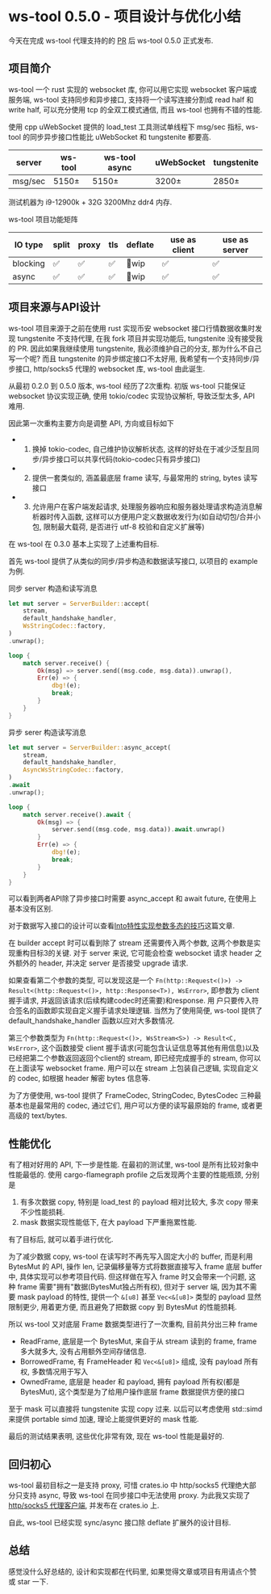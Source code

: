 # ws-tool 0.5.0 - 项目设计与优化小结

今天在完成 ws-tool 代理支持的的 [PR](https://github.com/PrivateRookie/ws-tool/pull/15) 后 ws-tool 0.5.0 正式发布.

## 项目简介

ws-tool 一个 rust 实现的 websocket 库, 你可以用它实现 websocket 客户端或服务端, ws-tool 支持同步和异步接口, 支持将一个读写连接分割成 read half 和 write half, 可以充分使用 tcp 的全双工模式通信, 而且 ws-tool 也拥有不错的性能.

使用 cpp uWebSocket 提供的 load_test 工具测试单线程下 msg/sec 指标, ws-tool 的同步异步接口性能比 uWebSocket 和 tungstenite 都要高.

| server  | ws-tool | ws-tool async | uWebSocket | tungstenite |
| ------- | ------- | ------------- | ---------- | ----------- |
| msg/sec | 5150±   | 5150±         | 3200±      | 2850±       |

测试机器为 i9-12900k + 32G 3200Mhz ddr4 内存.

ws-tool 项目功能矩阵

| IO type  | split | proxy | tls | deflate | use as client | use as server |
| -------- | ----- | ----- | --- | ------- | ------------- | ------------- |
| blocking | ✅     | ✅     | ✅   | 🚧wip    | ✅             | ✅             |
| async    | ✅     | ✅     | ✅   | 🚧wip    | ✅             | ✅             |

## 项目来源与API设计

ws-tool 项目来源于之前在使用 rust 实现币安 websocket 接口行情数据收集时发现  tungstenite 不支持代理, 在我 fork 项目并实现功能后, tungstenite 没有接受我的 PR. 
因此如果我继续使用 tungstenite, 我必须维护自己的分支, 那为什么不自己写一个呢? 而且 tungstenite 的异步绑定接口不太好用, 我希望有一个支持同步/异步接口, http/socks5 代理的 websocket 库,
ws-tool 由此诞生.

从最初 0.2.0 到 0.5.0 版本, ws-tool 经历了2次重构. 初版 ws-tool 只能保证 websocket 协议实现正确, 使用 tokio/codec 实现协议解析, 导致泛型太多, API 难用.

因此第一次重构主要方向是调整 API, 方向或目标如下

- 1. 换掉 tokio-codec, 自己维护协议解析状态, 这样的好处在于减少泛型且同步/异步接口可以共享代码(tokio-codec只有异步接口)
- 2. 提供一套类似的, 涵盖最底层 frame 读写, 与最常用的 string, bytes 读写接口
- 3. 允许用户在客户端发起请求, 处理服务器响应和服务器处理请求构造消息解析器时传入函数, 这样可以方便用户定义数据收发行为(如自动切包/合并小包, 限制最大载荷, 是否进行 utf-8 校验和自定义扩展等)

在 ws-tool 在 0.3.0 基本上实现了上述重构目标.

首先 ws-tool 提供了从类似的同步/异步构造和数据读写接口, 以项目的 example 为例.

同步 server 构造和读写消息

```rust
let mut server = ServerBuilder::accept(
    stream,
    default_handshake_handler,
    WsStringCodec::factory,
)
.unwrap();

loop {
    match server.receive() {
        Ok(msg) => server.send((msg.code, msg.data)).unwrap(),
        Err(e) => {
            dbg!(e);
            break;
        }
    }
}
```

异步 serer 构造读写消息

```rust
let mut server = ServerBuilder::async_accept(
    stream,
    default_handshake_handler,
    AsyncWsStringCodec::factory,
)
.await
.unwrap();

loop {
    match server.receive().await {
        Ok(msg) => {
            server.send((msg.code, msg.data)).await.unwrap()
        }
        Err(e) => {
            dbg!(e);
            break;
        }
    }
}
```

可以看到两者API除了异步接口时需要 async_accept 和 await future, 在使用上基本没有区别.

对于数据写入接口的设计可以查看[Into特性实现参数多态的技巧](https://zhuanlan.zhihu.com/p/480047583)这篇文章.

在 builder accept 时可以看到除了 stream 还需要传入两个参数, 这两个参数是实现重构目标3的关键. 对于 server 来说, 它可能会检查 websocket 请求 header 之外额外的 header, 并决定 server 是否接受 upgrade 请求.

如果查看第二个参数的类型, 可以发现这是一个 `Fn(http::Request<()>) -> Result<(http::Request<()>, http::Response<T>), WsError>`, 即参数为 client 握手请求, 并返回该请求(后续构建codec时还需要)和response. 用
户只要传入符合签名的函数即实现自定义握手请求处理逻辑. 当然为了使用简便, ws-tool 提供了 default_handshake_handler 函数以应对大多数情况.

第三个参数类型为 `Fn(http::Request<()>, WsStream<S>) -> Result<C, WsError>`, 这个函数接受 client 握手请求(可能包含认证信息等其他有用信息)以及已经把第二个参数返回返回个client的 stream, 即已经完成握手的 stream, 你可以在上面读写 websocket frame. 用户可以在 stream 上包装自己逻辑, 实现自定义的 codec, 如根据 header 解密 bytes 信息等.

为了方便使用, ws-tool 提供了 FrameCodec, StringCodec, BytesCodec 三种最基本也是最常用的 codec, 通过它们, 用户可以方便的读写最原始的 frame, 或者更高级的 text/bytes.

## 性能优化

有了相对好用的 API, 下一步是性能. 在最初的测试里, ws-tool 是所有比较对象中性能最低的. 使用 cargo-flamegraph profile 之后发现两个主要的性能瓶颈, 分别是

1. 有多次数据 copy, 特别是 load_test 的 payload 相对比较大, 多次 copy 带来不少性能损耗.
2. mask 数据实现性能低下, 在大 payload 下严重拖累性能.


有了目标后, 就可以着手进行优化. 

为了减少数据 copy, ws-tool 在读写时不再先写入固定大小的 buffer, 而是利用 BytesMut 的 API, 操作 len, 记录偏移量等方式将数据直接写入 frame 底层 buffer 中, 具体实现可以参考项目代码. 但这样做在写入 frame 时又会带来一个问题, 这种 frame 需要"拥有"数据(BytesMut独占所有权), 但对于 server 端, 因为其不需要 mask payload 的特性, 提供一个 `&[u8]` 甚至 `Vec<&[u8]>` 类型的 payload 显然限制更少, 用着更方便, 而且避免了把数据 copy 到 BytesMut 的性能损耗.

所以 ws-tool 又对底层 Frame 数据类型进行了一次重构, 目前共分出三种 frame

- ReadFrame, 底层是一个 BytesMut, 来自于从 stream 读到的 frame, frame 多大就多大, 没有占用额外空间存储信息.
- BorrowedFrame, 有 FrameHeader 和 `Vec<&[u8]>` 组成, 没有 payload 所有权, 多数情况用于写入
- OwnedFrame, 底层是 header 和 payload, 拥有 payload 所有权(都是 BytesMut), 这个类型是为了给用户操作底层 frame 数据提供方便的接口

至于 mask 可以直接将 tungstenite 实现 copy 过来. 以后可以考虑使用 std::simd 来提供 portable simd 加速, 理论上能提供更好的 mask 性能.

最后的测试结果表明, 这些优化非常有效, 现在 ws-tool 性能是最好的.

## 回归初心

ws-tool 最初目标之一是支持 proxy, 可惜 crates.io 中 http/socks5 代理绝大部分只支持 async, 导致 ws-tool 在同步接口中无法使用 proxy. 为此我又实现了 [http/socks5 代理客户端](https://github.com/PrivateRookie/proxy), 并发布在 crates.io 上.

自此, ws-tool 已经实现 sync/async 接口除 deflate 扩展外的设计目标.

## 总结

感觉没什么好总结的, 设计和实现都在代码里, 如果觉得文章或项目有用请点个赞或 star 一下.